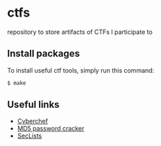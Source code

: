 # ctfs

repository to store artifacts of CTFs I participate to

## Install packages

To install useful ctf tools, simply run this command:
```bash
$ make
```

## Useful links

* [Cyberchef](https://gchq.github.io/CyberChef/)
* [MD5 password cracker](https://crackstation.net/)
* [SecLists](https://github.com/danielmiessler/SecLists)